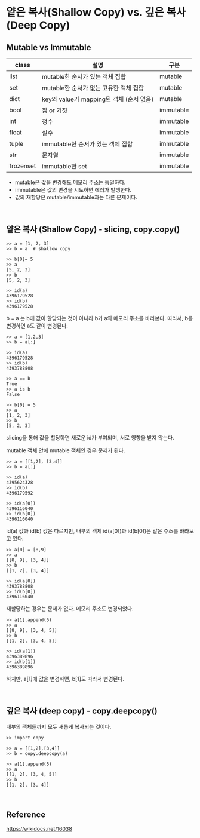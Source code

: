 # 얕은 복사(Shallow Copy) vs. 깊은 복사(Deep Copy)

## Mutable vs Immutable

| class     | 설명                                     | 구분      |
| --------- | ---------------------------------------- | --------- |
| list      | mutable한 순서가 있는 객체 집합          | mutable   |
| set       | mutable한 순서가 없는 고유한 객체 집합   | mutable   |
| dict      | key와 value가 mapping된 객체 (순서 없음) | mutable   |
| bool      | 참 or 거짓                               | immutable |
| int       | 정수                                     | immutable |
| float     | 실수                                     | immutable |
| tuple     | immutable한 순서가 있는 객체 집합        | immutable |
| str       | 문자열                                   | immutable |
| frozenset | immutable한 set                          | immutable |

-   mutable은 값을 변경해도 메모리 주소는 동일하다.
-   immutable은 값의 변경을 시도하면 에러가 발생한다.
-   값의 재할당은 mutable/immutable과는 다른 문제이다.

<br>

## 얕은 복사 (Shallow Copy) - slicing, copy.copy()

```
>> a = [1, 2, 3]
>> b = a  # shallow copy

>> b[0]= 5
>> a
[5, 2, 3]
>> b
[5, 2, 3]

>> id(a)
4396179528
>> id(b)
4396179528
```

b = a 는 b에 값이 할당되는 것이 아니라 b가 a의 메모리 주소를 바라본다. 따라서, b를 변경하면 a도 같이 변경된다.

```
>> a = [1,2,3]
>> b = a[:]

>> id(a)
4396179528
>> id(b)
4393788808

>> a == b
True
>> a is b
False

>> b[0] = 5
>> a
[1, 2, 3]
>> b
[5, 2, 3]
```

slicing을 통해 값을 할당하면 새로운 id가 부여되며, 서로 영향을 받지 않는다.

mutable 객체 안에 mutable 객체인 경우 문제가 된다.

```
>> a = [[1,2], [3,4]]
>> b = a[:]

>> id(a)
4395624328
>> id(b)
4396179592

>> id(a[0])
4396116040
>> id(b[0])
4396116040
```

id(a) 값과 id(b) 값은 다르지만, 내부의 객체 id(a[0])과 id(b[0])은 같은 주소를 바라보고 있다.

```
>> a[0] = [8,9]
>> a
[[8, 9], [3, 4]]
>> b
[[1, 2], [3, 4]]

>> id(a[0])
4393788808
>> id(b[0])
4396116040
```

재할당하는 경우는 문제가 없다. 메모리 주소도 변경되었다.

```
>> a[1].append(5)
>> a
[[8, 9], [3, 4, 5]]
>> b
[[1, 2], [3, 4, 5]]

>> id(a[1])
4396389896
>> id(b[1])
4396389896
```

하지만, a[1]에 값을 변경하면, b[1]도 따라서 변경된다.

<br>

## 깊은 복사 (deep copy) - copy.deepcopy()

내부의 객체들까지 모두 새롭게 복사되는 것이다.

```
>> import copy

>> a = [[1,2],[3,4]]
>> b = copy.deepcopy(a)

>> a[1].append(5)
>> a
[[1, 2], [3, 4, 5]]
>> b
[[1, 2], [3, 4]]
```

<br>

## Reference

https://wikidocs.net/16038
